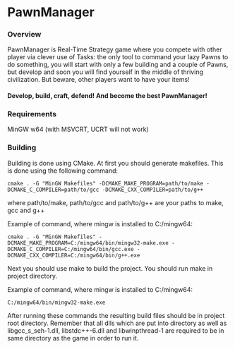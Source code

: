 # PawnManager

### Overview
PawnManager is Real-Time Strategy game where you compete with other player via clever use of Tasks: the only tool to command your lazy Pawns to do something, you will start with only a few building and a couple of Pawns, but develop and soon you will find yourself in the middle of thriving civilization. But beware, other players want to have your items! 

#### Develop, build, craft, defend! And become the best PawnManager!

### Requirements
MinGW w64 (with MSVCRT, UCRT will not work)
### Building
Building is done using CMake. At first you should generate makefiles. This is done using the following command:
```
cmake . -G "MinGW Makefiles" -DCMAKE_MAKE_PROGRAM=path/to/make -DCMAKE_C_COMPILER=path/to/gcc -DCMAKE_CXX_COMPILER=path/to/g++
```
where path/to/make, path/to/gcc and path/to/g++ are your paths to make, gcc and g++

Example of command, where mingw is installed to C:/mingw64:
```
cmake . -G "MinGW Makefiles" -DCMAKE_MAKE_PROGRAM=C:/mingw64/bin/mingw32-make.exe -DCMAKE_C_COMPILER=C:/mingw64/bin/gcc.exe -DCMAKE_CXX_COMPILER=C:/mingw64/bin/g++.exe
```
Next you should use make to build the project. You should run make in project directory.

Example of command, where mingw is installed to C:/mingw64:
```
C:/mingw64/bin/mingw32-make.exe
```

After running these commands the resulting build files should be in project root directory. Remember that all dlls which are put into directory as well as libgcc_s_seh-1.dll, libstdc++-6.dll and libwinpthread-1 are required to be in same directory as the game in order to run it.